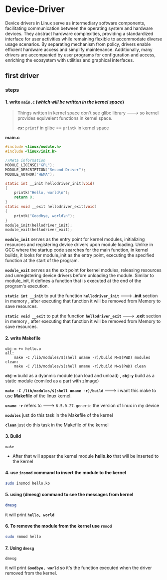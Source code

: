 # Device-Driver
Device drivers in Linux serve as intermediary software components, facilitating communication between the operating system and hardware devices. They abstract hardware complexities, providing a standardized interface for user activities while remaining flexible to accommodate diverse usage scenarios. By separating mechanism from policy, drivers enable efficient hardware access and simplify maintenance. Additionally, many drivers are accompanied by user programs for configuration and access, enriching the ecosystem with utilities and graphical interfaces.
## first driver
### steps
#### 1. write ``main.c`` (_which will be written in the kernel space_)

> Things written in kernel space don't see glibc library ---> so kernel provides equivelent functions in kernel space.
>
> ***ex:*** ``printf`` in glibc == ``printk`` in kernel space

**main.c**
```c
#include <linux/module.h>
#include <linux/init.h>

//Meta information
MODULE_LICENSE("GPL");
MODULE_DESCRIPTION("Second Driver");
MODULE_AUTHOR("HEMA");

static int __init hellodriver_init(void)
{
    printk("Hello, world\n");
    return 0;
}
static void __exit hellodriver_exit(void)
{
	printk("Goodbye, world\n");
}
module_init(hellodriver_init);
module_exit(hellodriver_exit);
```
**``module_init``** serves as the entry point for kernel modules, initializing resources and registering device drivers upon module loading. Unlike in GCC where the startup code searches for the main function, in kernel builds, it looks for module_init as the entry point, executing the specified function at the start of the program.

**``module_exit``** serves as the exit point for kernel modules, releasing resources and unregistering device drivers before unloading the module. Similar to module_init, it defines a function that is executed at the end of the program's execution.

**``static int __init``** to put the function **``hellodriver_init``** ---> **.init** section in memory , after executing that function it will be removed from Memory to save resources.

**``static void __exit``** to put the function **``hellodriver_exit``** ---> **.exit** section in memory , after executing that function it will be removed from Memory to save resources.

#### 2. write Makefile
```Make
obj-m += hello.o
all:
	make -C /lib/modules/$(shell uname -r)/build M=$(PWD) modules
clean:
	make -C /lib/modules/$(shell uname -r)/build M=$(PWD) clean
```
**``obj-m``** build as a dyanmic module (can load and unload)
, **``obj-y``** build as a static module (comiled as a part with zImage)

**``make -C /lib/modules/$(shell uname -r)/build``** ---> i want this make to use **Makefile** of the linux kernel. 

**``uname -r``** refers to ---> ``6.5.0-27-generic`` the version of linux in my device 

**``modules``** just do this task in the Makefile of the kernel

**``clean``** just do this task in the Makefile of the kernel

#### 3. Build 
```
make
```
 - After that will appear the kernel module **hello.ko** that will be inserted to the kernel
 #### 4. use **``insmod``** command to insert the module to the kernel 
  ```bash
  sudo insmod hello.ko
  ```
  #### 5. using **(dmesg)** command to see the messages from kernel 
```bash
dmesg
```
it will print **``hello, world``** 
#### 6. To remove the module from the kernel use ``rmmod`` 
```bash
sudo rmmod hello
```
#### 7. Using ``dmesg``
```
dmesg
```
it will print **``Goodbye, world``** so it's the function executed when the driver removed from the kernel.

